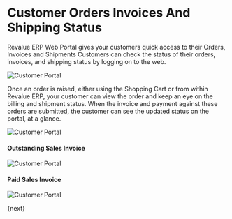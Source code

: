 # Customer Orders Invoices And Shipping Status

Revalue ERP Web Portal gives your customers quick access to their Orders, Invoices and Shipments Customers can check the status of their orders, invoices, and shipping status by logging on to the web.

<img class="screenshot" alt="Customer Portal" src="{{docs_base_url}}/assets/img/website/portal-menu.png">

Once an order is raised, either using the Shopping Cart or from within Revalue ERP, your customer can view the order and keep an eye on the billing and shipment status. When the invoice and payment against these orders are submitted, the customer can see the updated status on the portal, at a glance.

<img class="screenshot" alt="Customer Portal" src="{{docs_base_url}}/assets/img/website/website-login.png">

#### Outstanding Sales Invoice

<img class="screenshot" alt="Customer Portal" src="{{docs_base_url}}/assets/img/website/invoice-unpaid.png">

#### Paid Sales Invoice

<img class="screenshot" alt="Customer Portal" src="{{docs_base_url}}/assets/img/website/invoice-paid.png">

{next}